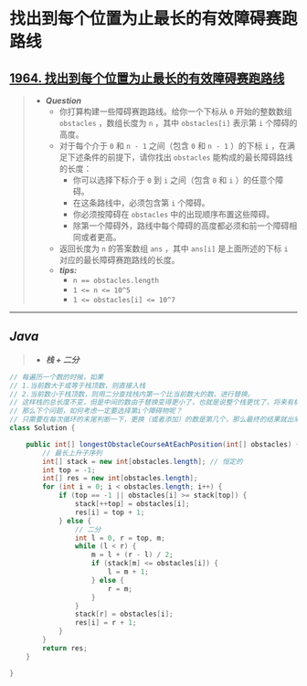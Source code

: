 # 找出到每个位置为止最长的有效障碍赛跑路线

## [1964. 找出到每个位置为止最长的有效障碍赛跑路线](https://leetcode.cn/problems/find-the-longest-valid-obstacle-course-at-each-position/)

> - ***Question***
>   - 你打算构建一些障碍赛跑路线。给你一个下标从 `0` 开始的整数数组 `obstacles` ，数组长度为 `n` ，其中 `obstacles[i]` 表示第 `i` 个障碍的高度。
>   - 对于每个介于 `0` 和 `n - 1` 之间（包含 `0` 和 `n - 1` ）的下标 `i` ，在满足下述条件的前提下，请你找出 `obstacles` 能构成的最长障碍路线的长度：
>     - 你可以选择下标介于 `0` 到 `i` 之间（包含 `0` 和 `i` ）的任意个障碍。
>     - 在这条路线中，必须包含第 `i` 个障碍。
>     - 你必须按障碍在 `obstacles` 中的出现顺序布置这些障碍。
>     - 除第一个障碍外，路线中每个障碍的高度都必须和前一个障碍相同或者更高。
>   - 返回长度为 `n` 的答案数组 `ans` ，其中 `ans[i]` 是上面所述的下标 `i` 对应的最长障碍赛跑路线的长度。
>   - ***tips:***
>     - `n == obstacles.length`
>     - `1 <= n <= 10^5`
>     - `1 <= obstacles[i] <= 10^7`

---

## *Java*

> - ***栈 + 二分***

```java
// 每遍历一个数的时候，如果
// 1.当前数大于或等于栈顶数，则直接入栈
// 2.当前数小于栈顶数，则用二分查找栈内第一个比当前数大的数，进行替换。
// 这样栈的总长度不变，但是中间的数由于替换变得更小了，也就是说整个栈更优了，将来有机会更新到更长的序列
// 那么下个问题，如何考虑一定要选择第i个障碍物呢？
// 只需要在每次循环的末尾判断一下，更换（或者添加）的数是第几个，那么最终的结果就出来了
class Solution {

    public int[] longestObstacleCourseAtEachPosition(int[] obstacles) {
        // 最长上升子序列
        int[] stack = new int[obstacles.length]; // 恒定的
        int top = -1;
        int[] res = new int[obstacles.length];
        for (int i = 0; i < obstacles.length; i++) {
            if (top == -1 || obstacles[i] >= stack[top]) {
                stack[++top] = obstacles[i];
                res[i] = top + 1;
            } else {
                // 二分
                int l = 0, r = top, m;
                while (l < r) {
                    m = l + (r - l) / 2;
                    if (stack[m] <= obstacles[i]) {
                        l = m + 1;
                    } else {
                        r = m;
                    }
                }
                stack[r] = obstacles[i];
                res[i] = r + 1;
            }
        }
        return res;
    }

}
```

